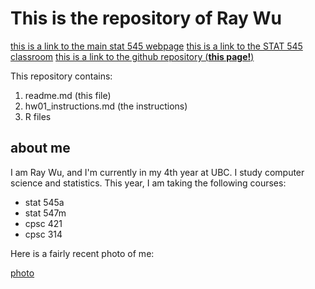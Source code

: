 # This is the repository of Ray Wu

[this is a link to the main stat 545 webpage](http://stat545.com)
[this is a link to the STAT 545 classroom](http://stat545.com/Classroom)
[this is a link to the github repository (**this page!**)](https://github.com/STAT545-UBC-students/hw01-rning-wu)

This repository contains: 
1. readme.md (this file)
2. hw01_instructions.md (the instructions)
3. R files

## about me

I am Ray Wu, and I'm currently in my 4th year at UBC. I study computer science and statistics. This year, I am taking the following courses:
- stat 545a
- stat 547m
- cpsc 421
- cpsc 314

Here is a fairly recent photo of me: 

[photo](ray.jpeg)